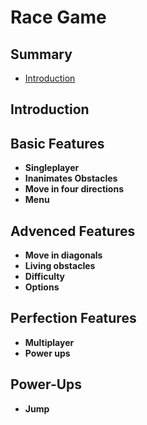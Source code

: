 # Race Game

## Summary
- [Introduction](#introduction)

## Introduction

## Basic Features
- **Singleplayer**
- **Inanimates Obstacles**
- **Move in four directions**
- **Menu**

## Advenced Features
- **Move in diagonals**
- **Living obstacles**
- **Difficulty**
- **Options**

## Perfection Features
- **Multiplayer**
- **Power ups**

## Power-Ups
- **Jump**
